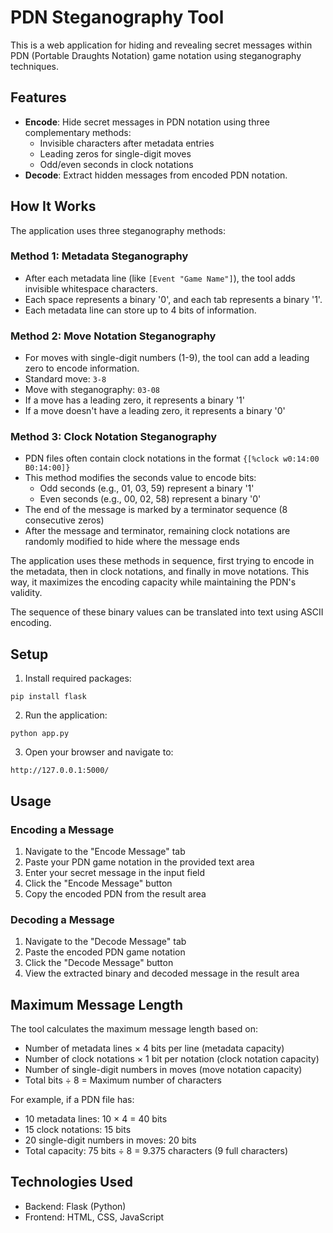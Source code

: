 # PDN Steganography Tool

This is a web application for hiding and revealing secret messages within PDN (Portable Draughts Notation) game notation using steganography techniques.

## Features

- **Encode**: Hide secret messages in PDN notation using three complementary methods:
  - Invisible characters after metadata entries
  - Leading zeros for single-digit moves
  - Odd/even seconds in clock notations
- **Decode**: Extract hidden messages from encoded PDN notation.

## How It Works

The application uses three steganography methods:

### Method 1: Metadata Steganography
- After each metadata line (like `[Event "Game Name"]`), the tool adds invisible whitespace characters.
- Each space represents a binary '0', and each tab represents a binary '1'.
- Each metadata line can store up to 4 bits of information.

### Method 2: Move Notation Steganography
- For moves with single-digit numbers (1-9), the tool can add a leading zero to encode information.
- Standard move: `3-8`
- Move with steganography: `03-08`
- If a move has a leading zero, it represents a binary '1'
- If a move doesn't have a leading zero, it represents a binary '0'

### Method 3: Clock Notation Steganography
- PDN files often contain clock notations in the format `{[%clock w0:14:00 B0:14:00]}`
- This method modifies the seconds value to encode bits:
  - Odd seconds (e.g., 01, 03, 59) represent a binary '1'
  - Even seconds (e.g., 00, 02, 58) represent a binary '0'
- The end of the message is marked by a terminator sequence (8 consecutive zeros)
- After the message and terminator, remaining clock notations are randomly modified to hide where the message ends

The application uses these methods in sequence, first trying to encode in the metadata, then in clock notations, and finally in move notations. This way, it maximizes the encoding capacity while maintaining the PDN's validity.

The sequence of these binary values can be translated into text using ASCII encoding.

## Setup

1. Install required packages:
```
pip install flask
```

2. Run the application:
```
python app.py
```

3. Open your browser and navigate to:
```
http://127.0.0.1:5000/
```

## Usage

### Encoding a Message

1. Navigate to the "Encode Message" tab
2. Paste your PDN game notation in the provided text area
3. Enter your secret message in the input field
4. Click the "Encode Message" button
5. Copy the encoded PDN from the result area

### Decoding a Message

1. Navigate to the "Decode Message" tab
2. Paste the encoded PDN game notation
3. Click the "Decode Message" button
4. View the extracted binary and decoded message in the result area

## Maximum Message Length

The tool calculates the maximum message length based on:
- Number of metadata lines × 4 bits per line (metadata capacity)
- Number of clock notations × 1 bit per notation (clock notation capacity)
- Number of single-digit numbers in moves (move notation capacity)
- Total bits ÷ 8 = Maximum number of characters

For example, if a PDN file has:
- 10 metadata lines: 10 × 4 = 40 bits
- 15 clock notations: 15 bits
- 20 single-digit numbers in moves: 20 bits
- Total capacity: 75 bits ÷ 8 = 9.375 characters (9 full characters)

## Technologies Used

- Backend: Flask (Python)
- Frontend: HTML, CSS, JavaScript
